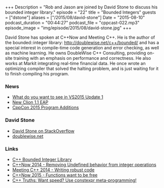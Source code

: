 +++
Description = "Rob and Jason are joined by David Stone to discuss his bounded integer library."
episode = "22"
title = "Bounded Integers"
guests = ["dstone"]
aliases = ["/2015/08/david-stone"]
Date = "2015-08-10"
podcast_duration = "00:44:27"
podcast_file = "cppcast-022.mp3"
episode_image = "img/episode/2015/08/david-stone.jpg"
+++

David Stone has spoken at C++Now and Meeting C++. He is the author of the bounded::integer library: http://doublewise.net/c++/bounded/ and has a 
special interest in compile-time code generation and error checking, as well as machine learning. He owns DoubleWise C++ Consulting, providing on-site training with an emphasis on performance and correctness. He also 
works at Markit integrating real-time financial data. He once wrote an optimizing compiler that solved the halting problem, and is just waiting for it to finish compiling his program.


### News ###

 - [What do you want to see in VS2015 Update 1](https://www.reddit.com/r/cpp/comments/3g3aa1/what_do_you_want_to_see_in_vs_2015_update_1/)
 - [New Clion 1.1 EAP](http://blog.jetbrains.com/clion/2015/08/new-clion-1-1-eap-project-scopes-cmake-targets-and-other-changes/)
 - [CppCon 2015 Program Additions](http://cppcon.org/2015programadditions/)

 
### David Stone ###

 - [David Stone on StackOverflow](http://stackoverflow.com/users/852254/david-stone)
 - [doublewise.net](http://doublewise.net/)

### Links ###

 - [C++ Bounded Integer Library](http://doublewise.net/c++/bounded/)
 - [C++Now 2014 - Removing Undefined behavior from integer operations](https://www.youtube.com/watch?v=hgeErnYxAUw)
 - [Meeting C++ 2014 - Writing robust code](https://www.youtube.com/watch?v=i9qeykCp0OA)
 - [C++Now 2015 - Functions want to be free](http://cppnow2015.sched.org/event/8c3141e392cebe09c9fabccd4a0b7937#.Vc1XtrJVhBc)
 - [C++ Truths: Want speed? Use constexpr meta-programming!](http://cpptruths.blogspot.com/2011/07/want-speed-use-constexpr-meta.html)

